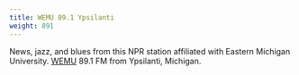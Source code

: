 ```yaml
---
title: WEMU 89.1 Ypsilanti
weight: 891
---
```

News, jazz, and blues from this NPR station affiliated with
Eastern Michigan University. [WEMU] 89.1 FM from Ypsilanti, Michigan.

[WEMU]:http://wemu.org
